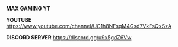 __MAX GAMING YT__


**YOUTUBE** 
https://www.youtube.com/channel/UC1h8NFsqM4Gsd7VkFsQxSzA


**DISCORD SERVER**
https://discord.gg/u9x5gdZ6Vw